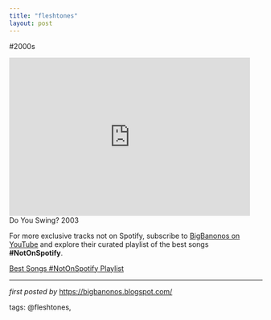 ```yaml
---
title: "fleshtones"
layout: post
---
```

#2000s <br />
<iframe width="95%" height="315" src="https://www.youtube.com/embed/eLshjeN3UhY?list=PLtuNtuTatqI2tz7FsBXwVk9ME-NuTR-3Q" frameborder="0" allowfullscreen></iframe><br />
Do You Swing? 2003

<!--Subscribe and Playlist Links-->
<div>
    <p>For more exclusive tracks not on Spotify, subscribe to <a href="https://www.youtube.com/@BigBanonos" target="_blank">BigBanonos on YouTube</a> and explore their curated playlist of the best songs <strong>#NotOnSpotify</strong>.</p>
    <p><a href="https://www.youtube.com/playlist?list=PLtuNtuTatqI0kFahUCbtbfenC_ET5O_tr" target="_blank">Best Songs #NotOnSpotify Playlist<br /></a></p></div>

<hr />

<p><em>first posted by</em> <a href="https://bigbanonos.blogspot.com/" rel="noopener" target="_new">https://bigbanonos.blogspot.com/</a></p>

<p>tags: @fleshtones,</p>
